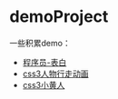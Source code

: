 # demoProject
一些积累demo：

* [程序员-表白](https://sanshui-koko.github.io/demoProject/confession/index.html)
* [css3人物行走动画](https://sanshui-koko.github.io/demoProject/minions/man_walking_animation.html)
* [css3小黄人](https://sanshui-koko.github.io/demoProject/minions/minions_animation.html)
